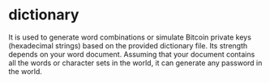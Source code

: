 # dictionary
It is used to generate word combinations or simulate Bitcoin private keys (hexadecimal strings) based on the provided dictionary file. Its strength depends on your word document. Assuming that your document contains all the words or character sets in the world, it can generate any password in the world.
